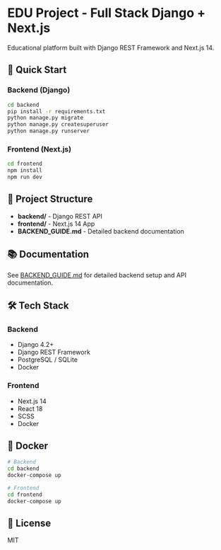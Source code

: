 # EDU Project - Full Stack Django + Next.js

Educational platform built with Django REST Framework and Next.js 14.

## 🚀 Quick Start

### Backend (Django)
```bash
cd backend
pip install -r requirements.txt
python manage.py migrate
python manage.py createsuperuser
python manage.py runserver
```

### Frontend (Next.js)
```bash
cd frontend
npm install
npm run dev
```

## 📁 Project Structure

- **backend/** - Django REST API
- **frontend/** - Next.js 14 App
- **BACKEND_GUIDE.md** - Detailed backend documentation

## 📚 Documentation

See [BACKEND_GUIDE.md](./BACKEND_GUIDE.md) for detailed backend setup and API documentation.

## 🛠️ Tech Stack

### Backend
- Django 4.2+
- Django REST Framework
- PostgreSQL / SQLite
- Docker

### Frontend
- Next.js 14
- React 18
- SCSS
- Docker

## 🐳 Docker

```bash
# Backend
cd backend
docker-compose up

# Frontend
cd frontend
docker-compose up
```

## 📝 License

MIT
